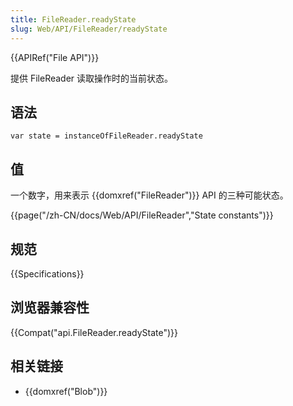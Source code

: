 ```yaml
---
title: FileReader.readyState
slug: Web/API/FileReader/readyState
---
```


{{APIRef("File API")}}

提供 FileReader 读取操作时的当前状态。

## 语法

```plain
var state = instanceOfFileReader.readyState
```

## 值

一个数字，用来表示 {{domxref("FileReader")}} API 的三种可能状态。

{{page("/zh-CN/docs/Web/API/FileReader","State constants")}}

## 规范

{{Specifications}}

## 浏览器兼容性

{{Compat("api.FileReader.readyState")}}

## 相关链接

- {{domxref("Blob")}}

